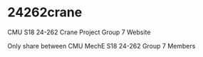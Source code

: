 # 24262crane
CMU S18 24-262 Crane Project Group 7 Website

Only share between CMU MechE S18 24-262 Group 7 Members
